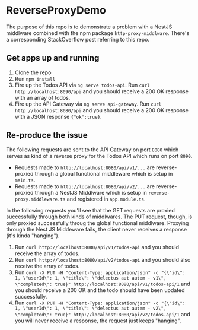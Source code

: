 # ReverseProxyDemo

The purpose of this repo is to demonstrate a problem with a NestJS middlware combined with the npm package `http-proxy-middlware`. There's a corresponding StackOverflow post referring to this repo.

## Get apps up and running

1. Clone the repo
2. Run `npm install`
3. Fire up the Todos API via `ng serve todos-api`. Run `curl http://localhost:8090/api` and you should receive a 200 OK response with an array of todos.
4. Fire up the API Gateway via `ng serve api-gateway`. Run `curl http://localhost:8080/api` and you should receive a 200 OK response with a JSON response `{"ok":true}`.

## Re-produce the issue

The following requests are sent to the API Gateway on port `8080` which serves as kind of a reverse proxy for the Todos API which runs on port `8090`.

- Requests made to `http://localhost:8080/api/v1/...` are reverse-proxied through a global functional middleware which is setup in `main.ts`.
- Requests made to `http://localhost:8080/api/v2/...` are reverse-proxied through a NestJS Middlware which is setup in `reverse-proxy.middleware.ts` and registered in `app.module.ts`.

In the following requests you'll see that the GET requests are proxied successfully through both kinds of middlwares. The PUT request, though, is only proxied successfully throug the global functional middlware. Proxying through the Nest JS Middeware fails, the client never receives a response (it's kinda "hanging").

1. Run `curl http://localhost:8080/api/v1/todos-api` and you should receive the array of todos.
2. Run `curl http://localhost:8080/api/v2/todos-api` and you should also receive the array of todos.
3. Run `curl -X PUT -H "Content-Type: application/json" -d "{\"id\": 1, \"userId\": 1, \"title\": \"delectus aut autem - v1\", \"completed\": true}" http://localhost:8080/api/v1/todos-api/1` and you should receive a 200 OK and the todo should have been updated successfully.
4. Run `curl -X PUT -H "Content-Type: application/json" -d "{\"id\": 1, \"userId\": 1, \"title\": \"delectus aut autem - v2\", \"completed\": true}" http://localhost:8080/api/v2/todos-api/1` and you will never receive a response, the request just keeps "hanging".
